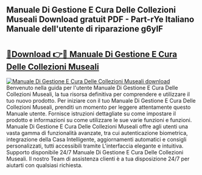## Manuale Di Gestione E Cura Delle Collezioni Museali Download gratuit PDF - Part-rYe Italiano Manuale dell'utente di riparazione g6yIF

# <h2><a href="http://dfafz8.blite.top/?on=Manuale+Di+Gestione+E+Cura+Delle+Collezioni+Museali">🔗Download 👉🔴 Manuale Di Gestione E Cura Delle Collezioni Museali</a></h2>

[![Manuale Di Gestione E Cura Delle Collezioni Museali download](https://i.imgur.com/lujVjoI.png)](http://dfafz8.blite.top/?on=Manuale+Di+Gestione+E+Cura+Delle+Collezioni+Museali)
Benvenuto nella guida per l'utente Manuale Di Gestione E Cura Delle Collezioni Museali, la tua risorsa definitiva per comprendere e utilizzare il tuo nuovo prodotto. Per iniziare con il tuo Manuale Di Gestione E Cura Delle Collezioni Museali, prenditi un momento per leggere attentamente questo Manuale utente. Fornisce istruzioni dettagliate su come impostare il prodotto e informazioni su come utilizzare le sue varie funzioni e funzioni. Manuale Di Gestione E Cura Delle Collezioni Museali offre agli utenti una vasta gamma di funzionalità avanzate, tra cui autenticazione biometrica, integrazione della Casa Intelligente, aggiornamenti automatici e consigli personalizzati, tutti accessibili tramite L'interfaccia elegante e intuitiva. Supporto disponibile 24/7 Manuale Di Gestione E Cura Delle Collezioni Museali. Il nostro Team di assistenza clienti è a tua disposizione 24/7 per aiutarti con qualsiasi richiesta.
